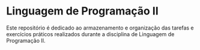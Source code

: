 # Linguagem de Programação II
Este repositório é dedicado ao armazenamento e organização das tarefas e exercícios práticos realizados durante a disciplina de Linguagem de Programação II.
